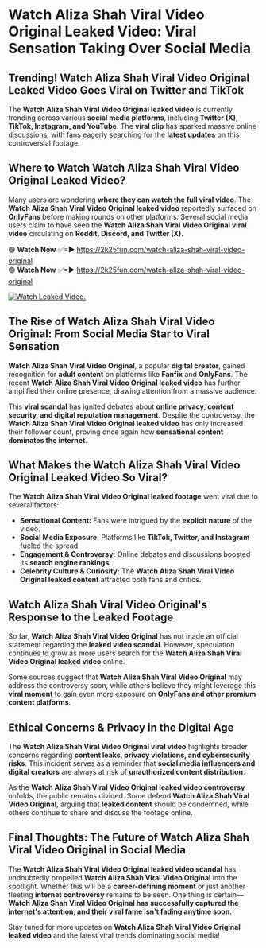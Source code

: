 # Watch Aliza Shah Viral Video Original Leaked Video: Viral Sensation Taking Over Social Media

## **Trending! Watch Aliza Shah Viral Video Original Leaked Video Goes Viral on Twitter and TikTok**
The **Watch Aliza Shah Viral Video Original leaked video** is currently trending across various **social media platforms**, including **Twitter (X), TikTok, Instagram, and YouTube**. The **viral clip** has sparked massive online discussions, with fans eagerly searching for the **latest updates** on this controversial footage.

## **Where to Watch Watch Aliza Shah Viral Video Original Leaked Video?**
Many users are wondering **where they can watch the full viral video**. The **Watch Aliza Shah Viral Video Original leaked video** reportedly surfaced on **OnlyFans** before making rounds on other platforms. Several social media users claim to have seen the **Watch Aliza Shah Viral Video Original viral video** circulating on **Reddit, Discord, and Twitter (X).**

🟢 **Watch Now** ✅=► https://2k25fun.com/watch-aliza-shah-viral-video-original  
🟢 **Watch Now** ✅=► https://2k25fun.com/watch-aliza-shah-viral-video-original  

[![Watch Leaked Video.](https://miro.medium.com/v2/resize:fit:828/format:webp/1*cilzJN44JGOrTw9NJCrNHA.gif "Watch Leaked Video")](https://2k25fun.com/watch-aliza-shah-viral-video-original)

## **The Rise of Watch Aliza Shah Viral Video Original: From Social Media Star to Viral Sensation**
**Watch Aliza Shah Viral Video Original**, a popular **digital creator**, gained recognition for **adult content** on platforms like **Fanfix** and **OnlyFans**. The recent **Watch Aliza Shah Viral Video Original leaked video** has further amplified their online presence, drawing attention from a massive audience.

This **viral scandal** has ignited debates about **online privacy, content security, and digital reputation management**. Despite the controversy, the **Watch Aliza Shah Viral Video Original leaked video** has only increased their follower count, proving once again how **sensational content dominates the internet**.

## **What Makes the Watch Aliza Shah Viral Video Original Leaked Video So Viral?**
The **Watch Aliza Shah Viral Video Original leaked footage** went viral due to several factors:
- **Sensational Content:** Fans were intrigued by the **explicit nature** of the video.
- **Social Media Exposure:** Platforms like **TikTok, Twitter, and Instagram** fueled the spread.
- **Engagement & Controversy:** Online debates and discussions boosted its **search engine rankings**.
- **Celebrity Culture & Curiosity:** The **Watch Aliza Shah Viral Video Original leaked content** attracted both fans and critics.

## **Watch Aliza Shah Viral Video Original's Response to the Leaked Footage**
So far, **Watch Aliza Shah Viral Video Original** has not made an official statement regarding the **leaked video scandal**. However, speculation continues to grow as more users search for the **Watch Aliza Shah Viral Video Original leaked video** online.

Some sources suggest that **Watch Aliza Shah Viral Video Original** may address the controversy soon, while others believe they might leverage this **viral moment** to gain even more exposure on **OnlyFans and other premium content platforms**.

## **Ethical Concerns & Privacy in the Digital Age**
The **Watch Aliza Shah Viral Video Original viral video** highlights broader concerns regarding **content leaks, privacy violations, and cybersecurity risks**. This incident serves as a reminder that **social media influencers and digital creators** are always at risk of **unauthorized content distribution**.

As the **Watch Aliza Shah Viral Video Original leaked video controversy** unfolds, the public remains divided. Some defend **Watch Aliza Shah Viral Video Original**, arguing that **leaked content** should be condemned, while others continue to share and discuss the footage online.

## **Final Thoughts: The Future of Watch Aliza Shah Viral Video Original in Social Media**
The **Watch Aliza Shah Viral Video Original leaked video scandal** has undoubtedly propelled **Watch Aliza Shah Viral Video Original** into the spotlight. Whether this will be a **career-defining moment** or just another fleeting **internet controversy** remains to be seen. One thing is certain—**Watch Aliza Shah Viral Video Original has successfully captured the internet's attention, and their viral fame isn't fading anytime soon.**

Stay tuned for more updates on **Watch Aliza Shah Viral Video Original leaked video** and the latest viral trends dominating social media!